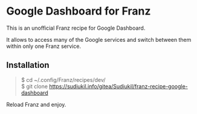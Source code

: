 # Google Dashboard for Franz

This is an unofficial Franz recipe for Google Dashboard.

It allows to access many of the Google services and switch between them within only one Franz service.

## Installation

> $ cd ~/.config/Franz/recipes/dev/<br>
> $ git clone https://sudiukil.info/gitea/Sudiukil/franz-recipe-google-dashboard

Reload Franz and enjoy.
